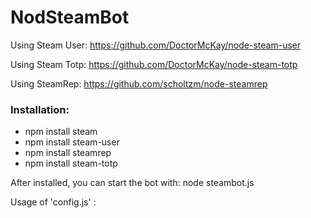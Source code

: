 # NodSteamBot

Using Steam User: https://github.com/DoctorMcKay/node-steam-user

Using Steam Totp: https://github.com/DoctorMcKay/node-steam-totp

Using SteamRep: https://github.com/scholtzm/node-steamrep



### Installation:

- npm install steam
- npm install steam-user
- npm install steamrep
- npm install steam-totp



After installed, you can start the bot with: node steambot.js


Usage of 'config.js' :

